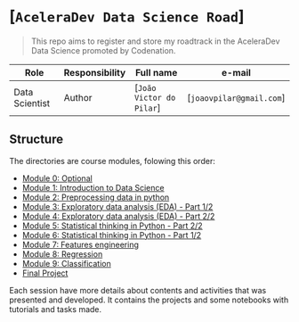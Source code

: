 # [`AceleraDev Data Science Road`]

> This repo aims to register and store my roadtrack in the AceleraDev Data Science promoted by Codenation.

| Role                 | Responsibility         | Full name                	| e-mail       |
| -----                | ----------------       | -----------              	| ---------    |
| Data Scientist       | Author                 | [`João Victor do Pilar`] 	| [`joaovpilar@gmail.com`] |

## Structure

The directories are course modules, folowing this order:

- [Module 0: Optional](./modules/module_0_optional)
- [Module 1: Introduction to Data Science](./modules/module_1)
- [Module 2: Preprocessing data in python](./modules/module_2)
- [Module 3: Exploratory data analysis (EDA) - Part 1/2](./modules/module_3)
- [Module 4: Exploratory data analysis (EDA) - Part 2/2](./modules/module_4)
- [Module 5: Statistical thinking in Python - Part 2/2](./modules/module_5)
- [Module 6: Statistical thinking in Python - Part 1/2](./modules/module_6)
- [Module 7: Features engineering](./modules/module_7)
- [Module 8: Regression](./modules/module_8)
- [Module 9: Classification](./modules/module_9)
- [Final Project](./final-project)

Each session have more details about contents and activities that was presented and developed. It contains the projects and some notebooks with tutorials and tasks made.